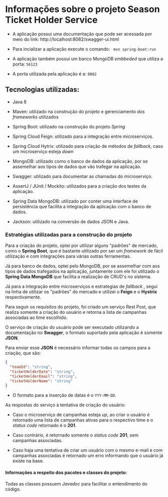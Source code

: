 # Informações sobre o projeto Season Ticket Holder Service

- A aplicação possui uma documentação que pode ser acessada por meio do link: http://localhost:8082/swagger-ui.html

- Para incializar a aplicação execute o comando:  ` mvn spring-boot:run`

- A aplicação também possui um banco MongoDB _embbeded_ que utiliza a porta: `56123`

- A porta utilizada pela aplicação é a: `8082` 

## Tecnologias utilizadas:

- Java 8

- Maven: utilizado na construção do projeto e gerenciamento dos _frameworks_ utilizados

- Spring Boot: utilizado na construção do projeto _Spring_

- Spring Cloud Feign: utilizado para a integração entre microserviços.

- Spring Cloud Hytrix: utilizado para criação de métodos de _fallback_, caso um microserviço esteja _down_

- MongoDB: utilizado como o banco de dados da aplicação, por se assemelhar aos tipos de dados que vão trafegar na aplicação.

- Swagger: utilizado para documentar as chamadas do microserviço.

- AssertJ / JUnit / Mockito: utilizados para a criação dos testes da aplicação.

- Spring Data MongoDB: utilizado por conter uma interface de persistência que facilita a integração da aplicação com o banco de dados.

- Jackson: utilizado na conversão de dados JSON e Java.

### Estratégias utilizadas para a construção do projeto

Para a criação do projeto, optei por utilizar alguns "padrões" de mercado, como o **Spring Boot**, que é bastante utilizado por ser um _framework_ de fácil utilização e com integrações para várias outras ferramentas. 

Já para banco de dados, optei pelo MongoDB, por se assemelhar com aos tipos de dados trafegados na aplicação, juntamente com ele foi utilizado o **Spring Data MongoDB** que facilita a realização de CRUD's no sistema.

Já para a integração entre microserviços e estrategias de _fallback_ , segui na linha de utilizar os "padrões" do mercado
e utilizei o **Feign** e o **Hystrix** respectivamente.

Para seguir os requisitos do projeto, foi criado um serviço Rest Post, que realiza somente a criação do usuário e retorna a lista de campanhas associadas ao time escolhido.

O serviço de criação do usuário pode ser executado utilizando a documentação no **Swagger**, o formato suportado pela aplicação é somente **JSON**. 

Para enviar esse **JSON** é necessário informar todas os campos para a criação, que são:
```JSON
{
  "teamId": "string",
  "ticketHolderDate": "string",
  "ticketHolderEmail": "string",
  "ticketHolderName": "string"
}
```
- O formato para a inserção de datas é o ``YYY-MM-DD``.

As respostas do serviço à tentativa de criação do usuário: 

- Caso o microserviço de campanhas esteja _up_, ao criar o usuário é retornado uma lista de campanhas ativas para o respectivo time e o _status code_ retornado é o **201**.

- Caso contrário, é retornado somente o _status code_ **201**, sem campanhas associadas.

- Caso haja uma tentativa de criar um usuário com o mesmo e-mail e com campanhas associadas é retornado um erro informando que o usuário já existe na base.

#### Informações a respeito dos pacotes e classes do projeto:

Todas as classes possuem _Javadoc_ para facilitar o entendimento do código.